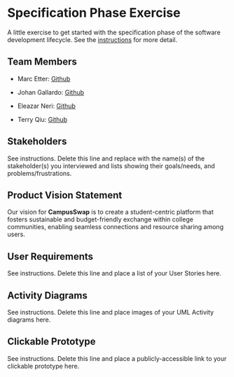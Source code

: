 # Specification Phase Exercise

A little exercise to get started with the specification phase of the software development lifecycle. See the [instructions](instructions.md) for more detail.

## Team Members

* Marc Etter: [Github](https://github.com/Morcupine)

* Johan Gallardo: [Github](https://github.com/JohanGallardo)

* Eleazar Neri: [Github](https://github.com/afknero)

* Terry Qiu: [Github](https://github.com/TerryQtt)

## Stakeholders

See instructions. Delete this line and replace with the name(s) of the stakeholder(s) you interviewed and lists showing their goals/needs, and problems/frustrations.

## Product Vision Statement

Our vision for **CampusSwap** is to create a student-centric platform that fosters sustainable and budget-friendly exchange within college communities, enabling seamless connections and resource sharing among users.

## User Requirements

See instructions. Delete this line and place a list of your User Stories here.

## Activity Diagrams

See instructions. Delete this line and place images of your UML Activity diagrams here.

## Clickable Prototype

See instructions. Delete this line and place a publicly-accessible link to your clickable prototype here.
